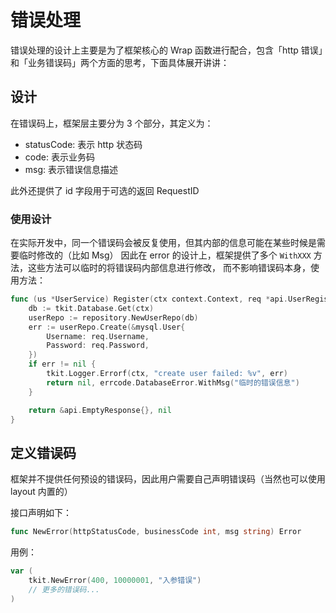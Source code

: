 # 错误处理

错误处理的设计上主要是为了框架核心的 Wrap 函数进行配合，包含「http 错误」和「业务错误码」两个方面的思考，下面具体展开讲讲：

## 设计

在错误码上，框架层主要分为 3 个部分，其定义为：
- statusCode: 表示 http 状态码
- code: 表示业务码
- msg: 表示错误信息描述

此外还提供了 id 字段用于可选的返回 RequestID

### 使用设计

在实际开发中，同一个错误码会被反复使用，但其内部的信息可能在某些时候是需要临时修改的（比如 Msg）
因此在 error 的设计上，框架提供了多个 `WithXXX` 方法，这些方法可以临时的将错误码内部信息进行修改，
而不影响错误码本身，使用方法：

```go
func (us *UserService) Register(ctx context.Context, req *api.UserRegisterRequest) (*api.EmptyResponse, error) {
	db := tkit.Database.Get(ctx)
	userRepo := repository.NewUserRepo(db)
	err := userRepo.Create(&mysql.User{
		Username: req.Username,
		Password: req.Password,
	})
	if err != nil {
		tkit.Logger.Errorf(ctx, "create user failed: %v", err)
		return nil, errcode.DatabaseError.WithMsg("临时的错误信息")
	}

	return &api.EmptyResponse{}, nil
}
```


## 定义错误码
框架并不提供任何预设的错误码，因此用户需要自己声明错误码（当然也可以使用 layout 内置的）

接口声明如下：
```go
func NewError(httpStatusCode, businessCode int, msg string) Error
```

用例：
```go
var (
    tkit.NewError(400, 10000001, "入参错误")
    // 更多的错误码...
)
```

